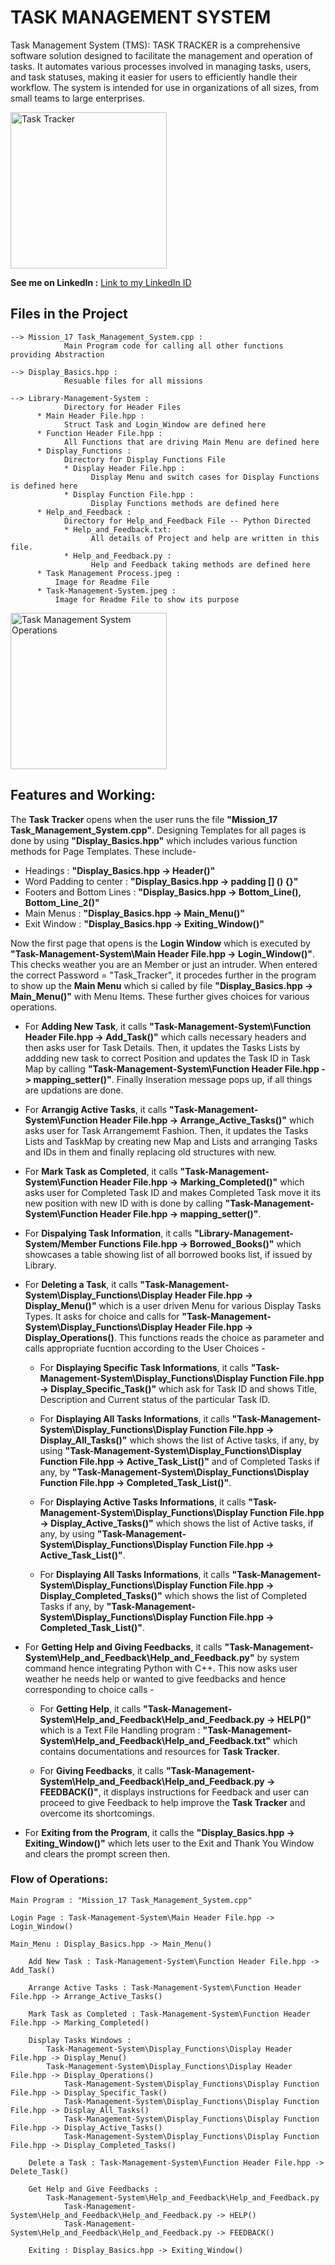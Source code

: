 # TASK MANAGEMENT SYSTEM
Task Management System (TMS): TASK TRACKER is a comprehensive software solution designed to facilitate the management and operation of tasks. It automates various processes involved in managing tasks, users, and task statuses, making it easier for users to efficiently handle their workflow. The system is intended for use in organizations of all sizes, from small teams to large enterprises.

<img src="Task-Management-System\Task-Management-System.jpeg" alt="Task Tracker" height="250">

__See me on LinkedIn :__ [Link to my LinkedIn ID](https://www.linkedin.com/in/khajanbhatt/)

## Files in the Project

    --> Mission_17 Task_Management_System.cpp : 
                Main Program code for calling all other functions providing Abstraction

    --> Display_Basics.hpp : 
                Resuable files for all missions

    --> Library-Management-System : 
                Directory for Header Files
          * Main Header File.hpp : 
                Struct Task and Login_Window are defined here
          * Function Header File.hpp : 
                All Functions that are driving Main Menu are defined here
          * Display_Functions : 
                Directory for Display Functions File
                * Display Header File.hpp :
                      Display Menu and switch cases for Display Functions is defined here
                * Display Function File.hpp :
                      Display Functions methods are defined here
          * Help_and_Feedback : 
                Directory for Help_and_Feedback File -- Python Directed
                * Help_and_Feedback.txt:
                      All details of Project and help are written in this file.
                * Help_and_Feedback.py :
                      Help and Feedback taking methods are defined here
          * Task Management Process.jpeg : 
              Image for Readme File
          * Task-Management-System.jpeg : 
              Image for Readme File to show its purpose           

<img src="Task-Management-System\Task Management Process.jpeg" alt="Task Management System Operations"  height="250">

## Features and Working:

The __Task Tracker__ opens when the user runs the file __"Mission_17 Task_Management_System.cpp"__. Designing Templates for all pages is done by using __"Display_Basics.hpp"__ which includes various function methods for Page Templates. These include-

- Headings : __"Display_Basics.hpp -> Header()"__
- Word Padding to center : __"Display_Basics.hpp -> padding [] () {}"__
- Footers and Bottom Lines : __"Display_Basics.hpp -> Bottom_Line(), Bottom_Line_2()"__
- Main Menus : __"Display_Basics.hpp -> Main_Menu()"__
- Exit Window : __"Display_Basics.hpp -> Exiting_Window()"__

Now the first page that opens is the __Login Window__ which is executed by __"Task-Management-System\Main Header File.hpp -> Login_Window()"__. This checks weather you are an Member or just an intruder. When entered the correct Password = "Task_Tracker", it procedes further in the program to show up the __Main Menu__ which si called by file __"Display_Basics.hpp -> Main_Menu()"__ with Menu Items. These further gives choices for various operations. 

- For __Adding New Task__, it calls __"Task-Management-System\Function Header File.hpp -> Add_Task()"__ which calls necessary headers and then asks user for Task Details. Then, it updates the Tasks Lists by addding new task to correct Position and updates the Task ID in Task Map by calling __"Task-Management-System\Function Header File.hpp -> mapping_setter()"__. Finally Inseration message pops up, if all things are updations are done.

- For __Arrangig Active Tasks__, it calls __"Task-Management-System\Function Header File.hpp -> Arrange_Active_Tasks()"__ which asks user for Task Arrangememt Fashion. Then, it updates the Tasks Lists and TaskMap by creating new Map and Lists and arranging Tasks and IDs in them and finally replacing old structures with new.

- For __Mark Task as Completed__, it calls __"Task-Management-System\Function Header File.hpp -> Marking_Completed()"__ which asks user for Completed Task ID and makes Completed Task move it its new position with new ID with is done by calling __"Task-Management-System\Function Header File.hpp -> mapping_setter()"__. 

- For __Dispalying Task Information__, it calls __"Library-Management-System/Member Functions File.hpp -> Borrowed_Books()"__ which showcases a table showing list of all borrowed books list, if issued by Library.

- For __Deleting a Task__, it calls __"Task-Management-System\Display_Functions\Display Header File.hpp -> Display_Menu()"__ which is a user driven Menu for various Display Tasks Types. It asks for choice and calls for __"Task-Management-System\Display_Functions\Display Header File.hpp -> Display_Operations()__. This functions reads the choice as parameter and calls appropriate fucntion according to the User Choices -

    - For __Displaying Specific Task Informations__, it calls __"Task-Management-System\Display_Functions\Display Function File.hpp -> Display_Specific_Task()"__ which ask for Task ID and shows Title, Description and Current status of the particular Task ID.  

    - For __Displaying All Tasks Informations__, it calls __"Task-Management-System\Display_Functions\Display Function File.hpp -> Display_All_Tasks()"__ which shows the list of Active tasks, if any, by using __"Task-Management-System\Display_Functions\Display Function File.hpp -> Active_Task_List()"__ and of Completed Tasks if any, by __"Task-Management-System\Display_Functions\Display Function File.hpp -> Completed_Task_List()"__.

    - For __Displaying Active Tasks Informations__, it calls __"Task-Management-System\Display_Functions\Display Function File.hpp -> Display_Active_Tasks()"__ which shows the list of Active tasks, if any, by using __"Task-Management-System\Display_Functions\Display Function File.hpp -> Active_Task_List()"__.

    - For __Displaying All Tasks Informations__, it calls __"Task-Management-System\Display_Functions\Display Function File.hpp -> Display_Completed_Tasks()"__ which shows the list of Completed Tasks if any, by __"Task-Management-System\Display_Functions\Display Function File.hpp -> Completed_Task_List()"__.

- For __Getting Help and Giving Feedbacks__, it calls __"Task-Management-System\Help_and_Feedback\Help_and_Feedback.py"__ by system command hence integrating Python with C++. This now asks user weather he needs help or wanted to give feedbacks and hence corresponding to choice calls - 

    - For __Getting Help__, it calls __"Task-Management-System\Help_and_Feedback\Help_and_Feedback.py -> HELP()"__ which is a Text File Handling program : __"Task-Management-System\Help_and_Feedback\Help_and_Feedback.txt"__ which contains documentations and resources for __Task Tracker__.

    - For __Giving Feedbacks__, it calls __"Task-Management-System\Help_and_Feedback\Help_and_Feedback.py -> FEEDBACK()"__, it displays instructions for Feedback and user can proceed to give Feedback to help improve the __Task Tracker__ and overcome its shortcomings.

- For __Exiting from the Program__, it calls the __"Display_Basics.hpp -> Exiting_Window()"__ which lets user to the Exit and Thank You Window and clears the prompt screen then.

### Flow of Operations:
    Main Program : "Mission_17 Task_Management_System.cpp" 

    Login Page : Task-Management-System\Main Header File.hpp -> Login_Window()

    Main_Menu : Display_Basics.hpp -> Main_Menu()

        Add New Task : Task-Management-System\Function Header File.hpp -> Add_Task()

        Arrange Active Tasks : Task-Management-System\Function Header File.hpp -> Arrange_Active_Tasks()

        Mark Task as Completed : Task-Management-System\Function Header File.hpp -> Marking_Completed()

        Display Tasks Windows : 
            Task-Management-System\Display_Functions\Display Header File.hpp -> Display_Menu()
            Task-Management-System\Display_Functions\Display Header File.hpp -> Display_Operations()
                Task-Management-System\Display_Functions\Display Function File.hpp -> Display_Specific_Task()
                Task-Management-System\Display_Functions\Display Function File.hpp -> Display_All_Tasks()
                Task-Management-System\Display_Functions\Display Function File.hpp -> Display_Active_Tasks()
                Task-Management-System\Display_Functions\Display Function File.hpp -> Display_Completed_Tasks()

        Delete a Task : Task-Management-System\Function Header File.hpp -> Delete_Task()

        Get Help and Give Feedbacks : 
            Task-Management-System\Help_and_Feedback\Help_and_Feedback.py
                Task-Management-System\Help_and_Feedback\Help_and_Feedback.py -> HELP()
                Task-Management-System\Help_and_Feedback\Help_and_Feedback.py -> FEEDBACK()

        Exiting : Display_Basics.hpp -> Exiting_Window()
